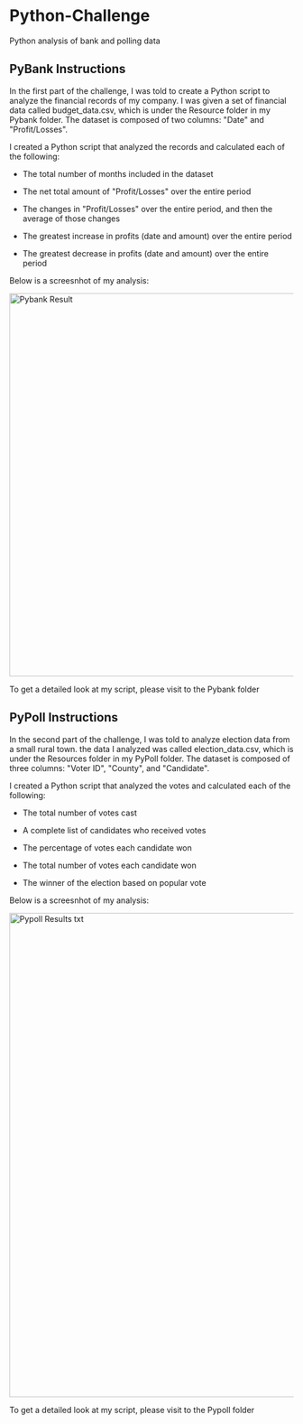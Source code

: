 # Python-Challenge
Python analysis of bank and polling data

## PyBank Instructions
In the first part of the challenge, I was told to create a Python script to analyze the financial records of my company. I was given a set of financial data called budget_data.csv, which is under the Resource folder in my Pybank folder. The dataset is composed of two columns: "Date" and "Profit/Losses".

I created a Python script that analyzed the records and calculated each of the following:

* The total number of months included in the dataset

* The net total amount of "Profit/Losses" over the entire period

* The changes in "Profit/Losses" over the entire period, and then the average of those changes

* The greatest increase in profits (date and amount) over the entire period

* The greatest decrease in profits (date and amount) over the entire period
 
 Below is a screesnhot of my analysis:

<img width="679" alt="Pybank Result" src="https://user-images.githubusercontent.com/120411585/213376610-936df5fd-81b5-4d13-964f-44074ce4215a.png">

To get a detailed look at my script, please visit to the Pybank folder

## PyPoll Instructions
In the second part of the challenge, I was told to analyze election data from a small rural town.
the data I analyzed was called election_data.csv, which is under the Resources folder in my PyPoll folder. The dataset is composed of three columns: "Voter ID", "County", and "Candidate". 

I created a Python script that analyzed the votes and calculated each of the following:

* The total number of votes cast

* A complete list of candidates who received votes

* The percentage of votes each candidate won

* The total number of votes each candidate won

* The winner of the election based on popular vote

Below is a screesnhot of my analysis:

<img width="858" alt="Pypoll Results txt" src="https://user-images.githubusercontent.com/120411585/213375990-84c32754-696b-48f0-ac28-b26666e05f33.png">

To get a detailed look at my script, please visit to the Pypoll folder

